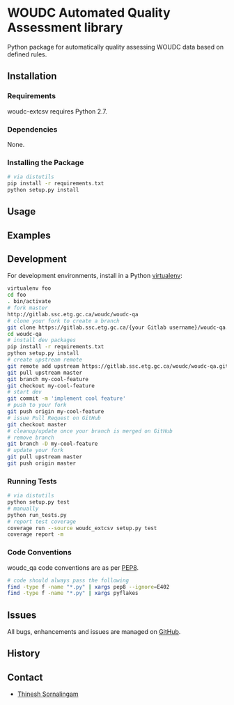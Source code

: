 # WOUDC Automated Quality Assessment library

Python package for automatically quality assessing WOUDC data based on defined rules.

## Installation

### Requirements

woudc-extcsv requires Python 2.7.

### Dependencies

None.

### Installing the Package

```bash
# via distutils
pip install -r requirements.txt
python setup.py install
```

## Usage

## Examples


## Development

For development environments, install
in a Python [virtualenv](http://virtualenv.org):

```bash
virtualenv foo
cd foo
. bin/activate
# fork master
http://gitlab.ssc.etg.gc.ca/woudc/woudc-qa
# clone your fork to create a branch
git clone https://gitlab.ssc.etg.gc.ca/{your Gitlab username}/woudc-qa.git
cd woudc-qa
# install dev packages
pip install -r requirements.txt
python setup.py install
# create upstream remote
git remote add upstream https://gitlab.ssc.etg.gc.ca/woudc/woudc-qa.git
git pull upstream master
git branch my-cool-feature
git checkout my-cool-feature
# start dev
git commit -m 'implement cool feature'
# push to your fork
git push origin my-cool-feature
# issue Pull Request on GitHub
git checkout master
# cleanup/update once your branch is merged on GitHub
# remove branch
git branch -D my-cool-feature
# update your fork
git pull upstream master
git push origin master
```

### Running Tests

```bash
# via distutils
python setup.py test
# manually
python run_tests.py
# report test coverage
coverage run --source woudc_extcsv setup.py test
coverage report -m
```

### Code Conventions

woudc_qa code conventions are as per
[PEP8](https://www.python.org/dev/peps/pep-0008).

```bash
# code should always pass the following
find -type f -name "*.py" | xargs pep8 --ignore=E402
find -type f -name "*.py" | xargs pyflakes
```

## Issues

All bugs, enhancements and issues are managed on
[GitHub](http://gitlab.ssc.etg.gc.ca/woudc/woudc-qa/issues).

## History

## Contact

* [Thinesh Sornalingam](http://geds20-sage20.ssc-spc.gc.ca/en/GEDS20/?pgid=015&dn=CN%3Dthinesh.sornalingam%40canada.ca%2COU%3DDAT-GES%2COU%3DMON-STR%2COU%3DMON-DIR%2COU%3DMSCB-DGSMC%2COU%3DDMO-CSM%2COU%3DEC-EC%2CO%3DGC%2CC%3DCA)
